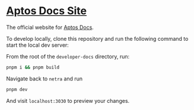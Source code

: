 # [Aptos Docs Site](https://docs.aptos.dev)

The official website for [Aptos Docs](https://github.com/aptos-labs/nextra).

To develop locally, clone this repository and run the following command to start
the local dev server:

From the root of the `developer-docs` directory, run:
```bash
pnpm i && pnpm build
```

Navigate back to `netra` and run
```bash
pnpm dev
```

And visit `localhost:3030` to preview your changes.